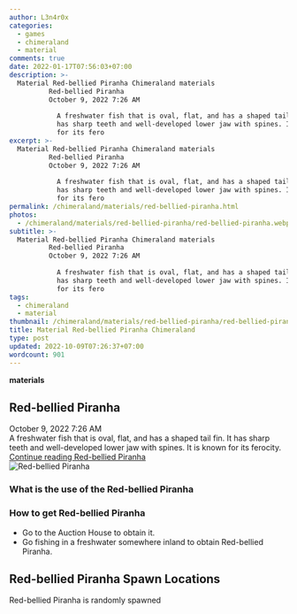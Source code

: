 ```yaml
---
author: L3n4r0x
categories:
  - games
  - chimeraland
  - material
comments: true
date: 2022-01-17T07:56:03+07:00
description: >-
  Material Red-bellied Piranha Chimeraland materials
          Red-bellied Piranha
          October 9, 2022 7:26 AM
          
            A freshwater fish that is oval, flat, and has a shaped tail fin. It
            has sharp teeth and well-developed lower jaw with spines. It is known
            for its fero
excerpt: >-
  Material Red-bellied Piranha Chimeraland materials
          Red-bellied Piranha
          October 9, 2022 7:26 AM
          
            A freshwater fish that is oval, flat, and has a shaped tail fin. It
            has sharp teeth and well-developed lower jaw with spines. It is known
            for its fero
permalink: /chimeraland/materials/red-bellied-piranha.html
photos:
  - /chimeraland/materials/red-bellied-piranha/red-bellied-piranha.webp
subtitle: >-
  Material Red-bellied Piranha Chimeraland materials
          Red-bellied Piranha
          October 9, 2022 7:26 AM
          
            A freshwater fish that is oval, flat, and has a shaped tail fin. It
            has sharp teeth and well-developed lower jaw with spines. It is known
            for its fero
tags:
  - chimeraland
  - material
thumbnail: /chimeraland/materials/red-bellied-piranha/red-bellied-piranha.webp
title: Material Red-bellied Piranha Chimeraland
type: post
updated: 2022-10-09T07:26:37+07:00
wordcount: 901
---
```


<link
  rel="stylesheet"
  href="https://rawcdn.githack.com/dimaslanjaka/Web-Manajemen/870a349/css/bootstrap-5-3-0-alpha3-wrapper.css"
/>
<section id="bootstrap-wrapper">
  <div data-bs-theme="dark">
    <div
      class="row g-0 border rounded overflow-hidden flex-md-row mb-4 shadow-sm position-relative bg-dark text-light"
    >
      <div class="col p-4 d-flex flex-column position-static">
        <strong class="d-inline-block mb-2 text-success">materials</strong>
        <h2 class="mb-0">Red-bellied Piranha</h2>
        <div class="mb-1 text-muted">October 9, 2022 7:26 AM</div>
        <div class="mb-2 border p-1">
          A freshwater fish that is oval, flat, and has a shaped tail fin. It
          has sharp teeth and well-developed lower jaw with spines. It is known
          for its ferocity.
        </div>
        <a
          href="/chimeraland/materials/red-bellied-piranha.html"
          class="stretched-link d-none text-primary"
          >Continue reading Red-bellied Piranha</a
        >
      </div>
      <div class="col-auto d-none d-md-block d-lg-block">
        <img
          src="https://www.webmanajemen.com/chimeraland/materials/red-bellied-piranha/red-bellied-piranha.webp"
          alt="Red-bellied Piranha"
        />
      </div>
    </div>
    <div class="row">
      <div class="col-lg-6 col-12 mb-2">
        <div class="card">
          <div class="card-body">
            <h3 class="card-title">
              What is the use of the Red-bellied Piranha
            </h3>
            <div class="card-text"><ul></ul></div>
          </div>
        </div>
      </div>
      <div class="col-lg-6 col-12 mb-2">
        <div class="card">
          <div class="card-body">
            <h3 class="card-title">How to get Red-bellied Piranha</h3>
            <div class="card-text">
              <ul>
                <li>Go to the Auction House to obtain it.</li>
                <li>
                  Go fishing in a freshwater somewhere inland to obtain
                  Red-bellied Piranha.
                </li>
              </ul>
            </div>
          </div>
        </div>
      </div>
      <div class="col-12 mb-2">
        <h2>Red-bellied Piranha Spawn Locations</h2>
        <p>Red-bellied Piranha is randomly spawned</p>
      </div>
    </div>
  </div>
</section>